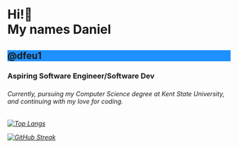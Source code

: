 <h1> Hi!👋                                       
<br>  My names Daniel <h2 style="background-color:DodgerBlue;">@dfeu1</h2>                                                 
<h3> Aspiring Software Engineer/Software Dev <h3/>
<h6> Currently, pursuing my Computer Science degree at Kent State University, and continuing with my love for coding.
<h6/>
 
 [![Top Langs](https://github-readme-stats.vercel.app/api/top-langs/?username=dfeu1&layout=compact&theme=vision-friendly-dark)](https://github.com/anuraghazra/github-readme-stats)
 
[![GitHub Streak](https://streak-stats.demolab.com?user=dfeu1&theme=highcontrast&border_radius=6&background=45%2C783FFF%2CFF6B19&ring=000000&stroke=000000&sideLabels=EBEBEB)](https://git.io/streak-stats)
